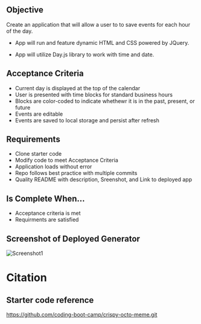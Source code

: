 ## Objective
Create an application that will allow a user to to save events for each hour of the day.

- App will run and feature dynamic HTML and CSS powered by JQuery.

- App will utilize Day.js library to work with time and date.

## Acceptance Criteria

* Current day is displayed at the top of the calendar
* User is presented with time blocks for standard business hours
* Blocks are color-coded to indicate whethewr it is in the past, present, or future
* Events are editable
* Events are saved to local storage and persist after refresh

## Requirements
* Clone starter code
* Modify code to meet Acceptance Criteria
* Application loads without error
* Repo follows best practice with multiple commits
* Quality README with description, Sreenshot, and Link to deployed app

## Is Complete When...
* Acceptance criteria is met 
* Requirments are satisfied

## Screenshot of Deployed Generator
![Screenshot1]()


# Citation 
## Starter code reference
https://github.com/coding-boot-camp/crispy-octo-meme.git
